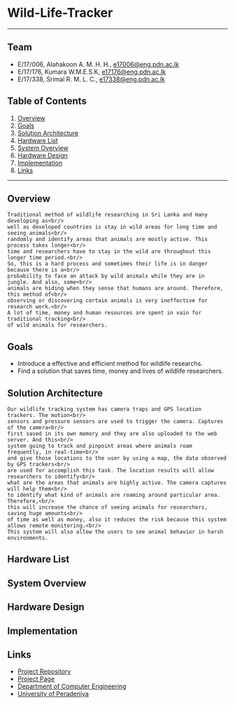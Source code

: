 # Wild-Life-Tracker

---

## Team
-  E/17/006, Alahakoon A. M. H. H., [e17006@eng.pdn.ac.lk](mailto:e17006@eng.pdn.ac.lk)
-  E/17/176, Kumara W.M.E.S.K, [e17176@eng.pdn.ac.lk](mailto:e17176@eng.pdn.ac.lk)
-  E/17/338, Srimal R. M. L. C., [e17338@eng.pdn.ac.lk](mailto:e17338@eng.pdn.ac.lk)

## Table of Contents
1. [Overview](#Overview)
2. [Goals](#Goals)
3. [Solution Architecture](#solution-Architecture )
4. [Hardware List](#Hardware-List)
5. [System Overview](#System-Overview)
6. [Hardware Design](#Hardware-Design)
7. [Implementation](#Implementation)
8. [Links](#links)

---

## Overview
    Traditional method of wildlife researching in Sri Lanka and many developing as<br/>
    well as developed countries is stay in wild areas for long time and seeing animals<br/>
    randomly and identify areas that animals are mostly active. This process takes longer<br/>
    time and researchers have to stay in the wild are throughout this longer time period.<br/>
    So, this is a hard process and sometimes their life is in danger because there is a<br/>
    probability to face an attack by wild animals while they are in jungle. And also, some<br/>
    animals are hiding when they sense that humans are around. Therefore, this method of<br/>
    observing or discovering certain animals is very ineffective for research work.<br/>
    A lot of time, money and human resources are spent in vain for traditional tracking<br/>
    of wild animals for researchers.

## Goals
-   Introduce a effective and efficient method for wildlife researchs.
-   Find a solution that saves time, money and lives of wildlife researchers.  

## Solution Architecture
    Our wildlife tracking system has camera traps and GPS location trackers. The motion<br/>
    sensors and pressure sensors are used to trigger the camera. Captures of the camera<br/>
    first saved in its own memory and they are also uploaded to the web server. And this<br/>
    system going to track and pinpoint areas where animals roam frequently, in real-time<br/>
    and give those locations to the user by using a map, the data observed by GPS trackers<br/>
    are used for accomplish this task. The location results will allow researchers to identify<br/>
    what are the areas that animals are highly active. The camera captures will help them<br/>
    to identify what kind of animals are roaming around particular area. Therefore,<br/>
    this will increase the chance of seeing animals for researchers, saving huge amounts<br/>
    of time as well as money, also it reduces the risk because this system allows remote monitoring.<br/>
    This system will also allow the users to see animal behavior in harsh environments.

## Hardware List


## System Overview


## Hardware Design


## Implementation


## Links

- <a href = "https://github.com/cepdnaclk/e17-3yp-Wild-Life-Tracker" target = "_blank"> Project Repository </a>
- <a href = "https://cepdnaclk.github.io/e17-3yp-Wild-Life-Tracker/" target = "_blank">Project Page</a>
- <a href = "http://www.ce.pdn.ac.lk/" target = "_blank">Department of Computer Engineering</a>
- <a href = "https://eng.pdn.ac.lk/" target = "_blank">University of Peradeniya</a>


[//]: # (Please refer this to learn more about Markdown syntax)
[//]: # (https://github.com/adam-p/markdown-here/wiki/Markdown-Cheatsheet)